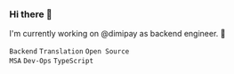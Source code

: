 ### Hi there 👋

I'm currently working on @dimipay as backend engineer. 🤗

`Backend` `Translation` `Open Source`<br>
`MSA` `Dev-Ops` `TypeScript`
